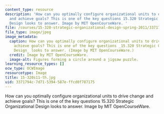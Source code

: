 ```yaml
---
content_type: resource
description: 'How can you optimally configure organizational units to drive change
  and achieve goals? This is one of the key questions 15.320 Strategic Organizational
  Design looks to answer. Image by MIT OpenCourseWare. '
file: /courses/15-320-strategic-organizational-design-spring-2011/3371794c7d715394587effcd0f787175_15-320s11-th.jpg
file_type: image/jpeg
image_metadata:
  caption: How can you optimally configure organizational units to drive change and
    achieve goals? This is one of the key questions _15.320 Strategic Organizational
    Design_ looks to answer. (Image by MIT OpenCourseWare.)
  credit: Image by MIT OpenCourseWare.
  image-alt: Figures forming a circle around a jigsaw puzzle.
learning_resource_types: []
ocw_type: OCWImage
resourcetype: Image
title: 15-320s11-th.jpg
uid: 3371794c-7d71-5394-587e-ffcd0f787175
---
```

How can you optimally configure organizational units to drive change and achieve goals? This is one of the key questions 15.320 Strategic Organizational Design looks to answer. Image by MIT OpenCourseWare. 